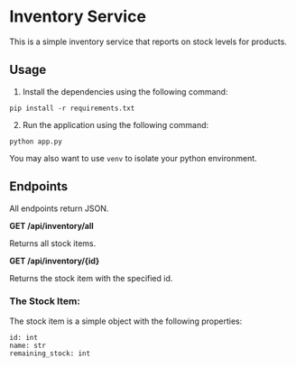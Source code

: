 # Inventory Service

This is a simple inventory service that reports on stock levels for products.

## Usage

1. Install the dependencies using the following command:

```
pip install -r requirements.txt
```

2. Run the application using the following command:

```
python app.py
```

You may also want to use `venv` to isolate your python environment.

## Endpoints

All endpoints return JSON.

**GET /api/inventory/all**

Returns all stock items.

**GET /api/inventory/{id}**

Returns the stock item with the specified id.

### The Stock Item:

The stock item is a simple object with the following properties:
```
id: int
name: str
remaining_stock: int
```